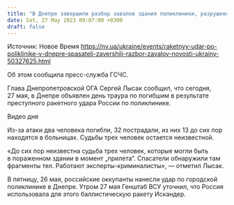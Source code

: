```yaml
---
title: "В Днепре завершили разбор завалов здания поликлиники, разрушенного ракетой РФ — двое погибших, трое пропавших без вести, десятки раненых"
date: Sat, 27 May 2023 09:07:00 +0300
draft: false
---
```

Источник: Новое Время https://nv.ua/ukraine/events/raketnyy-udar-po-poliklinike-v-dnepre-spasateli-zavershili-razbor-zavalov-novosti-ukrainy-50327625.html


Об этом сообщила пресс-служба ГСЧС.

Глава Днепропетровской ОГА Сергей Лысак сообщил, что сегодня, 27 мая, в Днепре объявлен день траура по погибшим в результате преступного ракетного удара России по поликлинике.

  Видео дня    

Из-за атаки два человека погибли, 32 пострадали, из них 13 до сих пор находятся в больницах. Судьбы трех человек остается неизвестной.

«До сих пор неизвестна судьба трех человек, которые могли быть в пораженном здании в момент „прилета“. Спасатели обнаружили там фрагменты тел. Работают эксперты-криминалисты», — отметил Лысак.

В пятницу, 26 мая, российские оккупанты нанесли удар по городской поликлинике в Днепре. Утром 27 мая Генштаб ВСУ уточнил, что Россия использовала для этого баллистическую ракету Искандер.
